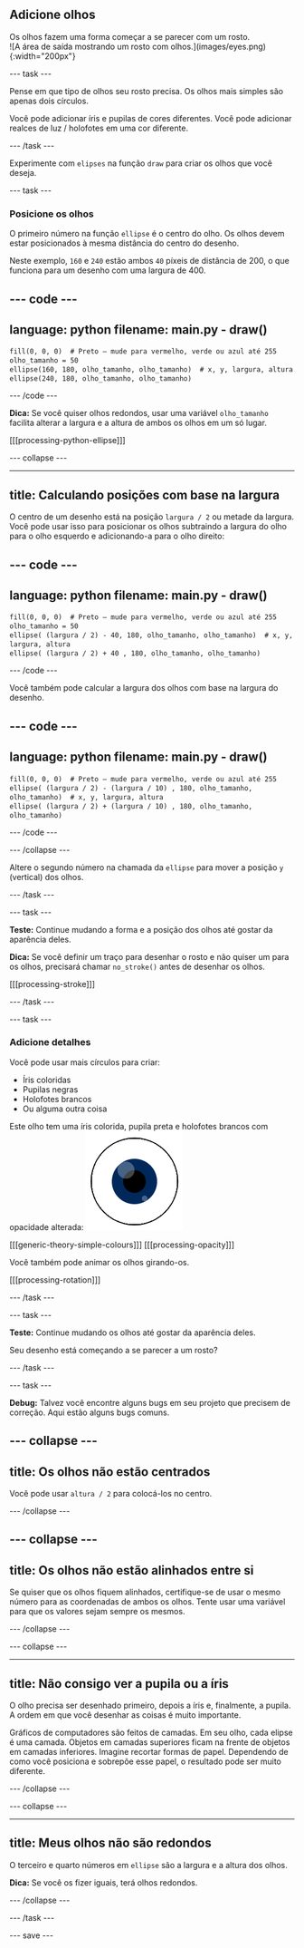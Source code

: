 ## Adicione olhos

<div style="display: flex; flex-wrap: wrap">
<div style="flex-basis: 200px; flex-grow: 1; margin-right: 15px;">
Os olhos fazem uma forma começar a se parecer com um rosto.
</div>
<div>
![A área de saída mostrando um rosto com olhos.](images/eyes.png){:width="200px"}
</div>
</div>

--- task ---

Pense em que tipo de olhos seu rosto precisa. Os olhos mais simples são apenas dois círculos.

Você pode adicionar íris e pupilas de cores diferentes. Você pode adicionar realces de luz / holofotes em uma cor diferente.

--- /task ---

Experimente com `elipses` na função `draw` para criar os olhos que você deseja.

--- task ---

### Posicione os olhos

O primeiro número na função `ellipse` é o centro do olho. Os olhos devem estar posicionados à mesma distância do centro do desenho.

Neste exemplo, `160` e `240` estão ambos `40` píxeis de distância de 200, o que funciona para um desenho com uma largura de 400.

--- code ---
---
language: python
filename: main.py - draw()
---

    fill(0, 0, 0)  # Preto — mude para vermelho, verde ou azul até 255
    olho_tamanho = 50
    ellipse(160, 180, olho_tamanho, olho_tamanho)  # x, y, largura, altura
    ellipse(240, 180, olho_tamanho, olho_tamanho)

--- /code --- 

**Dica:** Se você quiser olhos redondos, usar uma variável `olho_tamanho` facilita alterar a largura e a altura de ambos os olhos em um só lugar.

[[[processing-python-ellipse]]]

--- collapse ---

---
title: Calculando posições com base na largura
---

O centro de um desenho está na posição `largura / 2` ou metade da largura. Você pode usar isso para posicionar os olhos subtraindo a largura do olho para o olho esquerdo e adicionando-a para o olho direito:

--- code ---
---
language: python
filename: main.py - draw()
---

    fill(0, 0, 0)  # Preto — mude para vermelho, verde ou azul até 255
    olho_tamanho = 50
    ellipse( (largura / 2) - 40, 180, olho_tamanho, olho_tamanho)  # x, y, largura, altura
    ellipse( (largura / 2) + 40 , 180, olho_tamanho, olho_tamanho)

--- /code ---

Você também pode calcular a largura dos olhos com base na largura do desenho.

--- code ---
---
language: python
filename: main.py - draw()
---

    fill(0, 0, 0)  # Preto — mude para vermelho, verde ou azul até 255
    ellipse( (largura / 2) - (largura / 10) , 180, olho_tamanho, olho_tamanho)  # x, y, largura, altura
    ellipse( (largura / 2) + (largura / 10) , 180, olho_tamanho, olho_tamanho)

--- /code ---

--- /collapse ---

Altere o segundo número na chamada da `ellipse` para mover a posição `y` (vertical) dos olhos.

--- /task ---

--- task ---

**Teste:** Continue mudando a forma e a posição dos olhos até gostar da aparência deles.

**Dica:** Se você definir um traço para desenhar o rosto e não quiser um para os olhos, precisará chamar `no_stroke()` antes de desenhar os olhos.

[[[processing-stroke]]]

--- /task ---

--- task ---

### Adicione detalhes

Você pode usar mais círculos para criar:
+ Íris coloridas
+ Pupilas negras
+ Holofotes brancos
+ Ou alguma outra coisa

Este olho tem uma íris colorida, pupila preta e holofotes brancos com opacidade alterada: ![A área de saída mostrando um olho com holofotes sobre a pupila e a íris.](images/catchlights.png)

[[[generic-theory-simple-colours]]]
[[[processing-opacity]]]

Você também pode animar os olhos girando-os.

[[[processing-rotation]]]

--- /task ---

--- task ---

**Teste:** Continue mudando os olhos até gostar da aparência deles.

Seu desenho está começando a se parecer a um rosto?

--- /task ---

--- task ---

**Debug:** Talvez você encontre alguns bugs em seu projeto que precisem de correção. Aqui estão alguns bugs comuns.

--- collapse ---
---
title: Os olhos não estão centrados
---

Você pode usar `altura / 2` para colocá-los no centro.

--- /collapse ---

--- collapse ---
---
title: Os olhos não estão alinhados entre si
---

Se quiser que os olhos fiquem alinhados, certifique-se de usar o mesmo número para as coordenadas de ambos os olhos. Tente usar uma variável para que os valores sejam sempre os mesmos.

--- /collapse ---

--- collapse ---

---
title: Não consigo ver a pupila ou a íris
---

O olho precisa ser desenhado primeiro, depois a íris e, finalmente, a pupila. A ordem em que você desenhar as coisas é muito importante.

Gráficos de computadores são feitos de camadas. Em seu olho, cada elipse é uma camada. Objetos em camadas superiores ficam na frente de objetos em camadas inferiores. Imagine recortar formas de papel. Dependendo de como você posiciona e sobrepõe esse papel, o resultado pode ser muito diferente.

--- /collapse ---

--- collapse ---

---
title: Meus olhos não são redondos
---

O terceiro e quarto números em `ellipse` são a largura e a altura dos olhos.

**Dica:** Se você os fizer iguais, terá olhos redondos.

--- /collapse ---


--- /task ---

--- save ---
